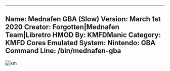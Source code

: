 -----------------------
Name: Mednafen GBA (Slow)
Version: March 1st 2020
Creator: Forgotten|Mednafen Team|Libretro
HMOD By: KMFDManic
Category: KMFD Cores
Emulated System: Nintendo: GBA
Command Line: /bin/mednafen-gba
-----------------------
![km](https://i.imgur.com/PahB8es.png)
